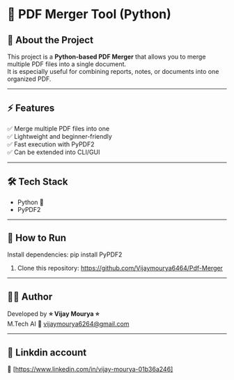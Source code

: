# 📄 PDF Merger Tool (Python)

## 📌 About the Project
This project is a **Python-based PDF Merger** that allows you to merge multiple PDF files into a single document.  
It is especially useful for combining reports, notes, or documents into one organized PDF.  

---
## ⚡ Features

✅ Merge multiple PDF files into one  
✅ Lightweight and beginner-friendly  
✅ Fast execution with PyPDF2  
✅ Can be extended into CLI/GUI  

---

## 🛠️ Tech Stack

- Python 🐍  
- PyPDF2  

---
## 🚀 How to Run

Install dependencies:
pip install PyPDF2
1. Clone this repository:
   https://github.com/Vijaymourya6464/Pdf-Merger
   
---
## 👨‍💻 Author
Developed by <b> ⭐  Vijay Mourya ⭐  </b> <br>
M.Tech AI 
📧 vijaymourya6264@gmail.com

 ---
## 🚀 Linkdin account
🔗 [https://www.linkedin.com/in/vijay-mourya-01b36a246]
